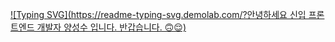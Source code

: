 [![Typing SVG](https://readme-typing-svg.demolab.com/?안녕하세요 신입 프론트엔드 개발자 양성수 입니다. 반갑습니다. 🙃😌)](https://git.io/typing-svg)
